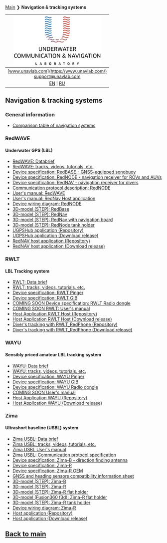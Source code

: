 [Main](/README.md) ❯ **Navigation & tracking systems**

| ![logo](/documentation/sm_logo.png) |
| :---: |
| [www.unavlab.com](https://www.unavlab.com/) <br/> [support@unavlab.com](mailto:support@unavlab.com) |
| [EN](navigation_and_tracking_systems_en.md) \| [RU](navigation_and_tracking_systems_ru.md) |

## Navigation & tracking systems

### General information
* [Comparison table of navigation systems](navigation_systems_comparison_en.md)

### RedWAVE
#### Underwater GPS (LBL)
* [RedWAVE: Databrief](/documentation/EN/RedWAVE/RedWAVE_DataBrief_en.md)
* [RedWAVE: tracks, videos, tutorials, etc.](/documentation/EN/RedWAVE/media)
* [Device specification: RedBASE - GNSS-equipped sonobuoy](/documentation/EN/RedWAVE/RedBASE_Specification_en.md)
* [Device specification: RedNODE - navigation receiver for ROVs and AUVs](/documentation/EN/RedWAVE/RedNODE_Specification_en.md)
* [Device specification: RedNAV - navigation receiver for divers](/documentation/EN/RedWAVE/RedNAV_Specification_en.md)
* [Communication protocol description: RedNODE](/documentation/EN/RedWAVE/RedWAVE_Protocol_Specification_en.md)
* [User's manual: RedWAVE](/documentation/EN/RedWAVE/RedWAVE_Users_Manual_en.md)
* [User's manual: RedNav Host application](/documentation/EN/RedWAVE/RedNAV_Host_Users_Manual_en.md)
* [Device wiring diagram: RedNODE](/documentation/EN/RedWAVE/RedNODE_wiring_diagram_en.md)
* [3D-model (STEP): RedBase](/documentation/RedBase_v2.0_3D.STEP)
* [3D-model (STEP): RedNav](/documentation/RedNav_v2.0_3D.step)
* [3D-model (STEP): RedNav with navigation board](/documentation/RedNav_with_compass_3D.step)
* [3D-model (STEP): RedNode tank holder](/documentation/msize_tank_holder.STEP)
* [UGPSHub application (Repository)](https://github.com/ucnl/UGPSHub)
* [UGPSHub application (Download release)](https://github.com/ucnl/UGPSHub/releases/download/1.0/UGPSHub.zip)
* [RedNAV host application (Repository)](https://github.com/ucnl/RedNavHost)
* [RedNAV host application (Download release)](https://github.com/ucnl/RedNavHost/releases/download/1.1/RedNAVHost.zip)

### RWLT
#### LBL Tracking system
* [RWLT: Data brief](/documentation/EN/RWLT/RWLT_DataBrief_en.md)
* [RWLT: tracks, videos, tutorials, etc.](/documentation/EN/RWLT/media.md)
* [Device specification: RWLT Pinger](/documentation/EN/RWLT/RWLT_Pinger_Specification_en.md)
* [Device specification: RWLT GIB](/documentation/EN/RWLT/RWLT_GIB_Specification_en.md)
* [COMING SOON Device specification: RWLT Radio dongle](/documentation/EN/RWLT/RWLT_RF_Dongle_Specification_en.md)
* [COMING SOON RWLT: User's manual]()
* [Host Application RWLT Host (Repository)](https://github.com/ucnl/RWLT_Host)
* [Host Application RWLT Host (Download release)](https://github.com/ucnl/RWLT_Host/releases/download/1.0/RWLT_Host.zip)
* [Diver's tracking with RWLT_RedPhone (Repository)](https://github.com/ucnl/RWLT_RedPhone)
* [Diver's tracking with RWLT_RedPhone (Download release)](https://github.com/ucnl/RWLT_RedPhone/releases/download/1.0/RWLT_RedPhone.zip)

### WAYU
#### Sensibly priced amateur LBL tracking system
* [WAYU: Data brief](/documentation/EN/WAYU/WAYU_DataBrief_en.md)
* [WAYU: tracks, videos, tutorials, etc.](/documentation/EN/WAYU/media)
* [Device specification: WAYU Pinger](/documentation/EN/WAYU/WAYU_Pinger_Specification_en.md)
* [Device specification: WAYU GIB](/documentation/EN/WAYU/WAYU_GIB_Specification_en.md)
* [Device specification: WAYU Radio dongle](/documentation/EN/WAYU/WAYU_RF_Dongle_Specification_en.md)
* [COMING SOON User's manual]()
* [Host Application WAYU (Repository)](https://github.com/ucnl/WAYU)
* [Host Application WAYU (Download release)](https://github.com/ucnl/WAYU/releases/download/1.0/WAYU.zip)


### Zima
#### Ultrashort baseline (USBL) system
* [Zima USBL: Data brief](/documentation/EN/Zima/Zima_DataBrief_en.md)
* [Zima USBL: tracks, videos, tutorials, etc.](/documentation/EN/Zima/media)
* [Zima USBL User's manual](/documentation/EN/Zima/Zima_Users_manual_en.md)
* [Zima USBL: Communication protocol specification](/documentation/EN/Zima/Zima_Protocol_Specification_en.md)
* [Device specification: Zima-B - direction finding antenna](/documentation/EN/Zima/Zima_B_Specification_en.md)
* [Device specification: Zima-R](/documentation/EN/Zima/Zima_R_Specification_en.md)
* [Device specification: Zima-R OEM](/documentation/EN/Zima/Zima_R_OEM_Specification_en.md)
* [GNSS and heading sensors compatibility information sheet](/documentation/EN/Zima/Zima_GNSS_requirements_en.md)
* [3D-model (STEP): Zima-B](/documentation/Zima_B_3D.step)
* [3D-model (STEP): Zima-R](/documentation/Zima_R_3D.step)
* [3D-model (STEP): Zima-R flat holder](/documentation/ZIMA-R_holder_flat.step)
* [3D-model (Fusion360 f3d): Zima-R flat holder](/documentation/ZIMA-R_holder_flat.f3d)
* [3D-model (STEP): Zima-R tank holder](/documentation/msize_tank_holder.STEP)
* [Device wiring diagram: Zima-R](/documentation/EN/Zima/ZimaR_wiring_diagram_en.md)
* [Host application (Repository)](https://github.com/ucnl/ZHost)
* [Host application (Download release)](https://github.com/ucnl/ZHost/releases/download/1.3/ZHost.zip)


## [Back to main](README.md)
